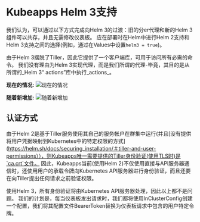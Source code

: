 # Kubeapps Helm 3支持

我们认为，可以通过以下方式完成向Helm 3的过渡：旧的分er代理和新的Helm 3组件可以共存，并且无需修改仪表板。
应在部署时在Helm中进行Helm 2支持和Helm 3支持之间的选择(例如，通过在Values中设置`helm3 = true`)。

由于Helm 3摆脱了Tiller，因此它提供了一个客户端库，可用于访问所有必需的命令。
我们没有理由为Helm 3实现代理，而是我们所谓的代理-毕竟，其目的是从所谓的_Helm 3“ actions”库中执行_actions_。

**现在的情况:**
![现在的情况](https://user-images.githubusercontent.com/7773090/67413010-ac044e00-f5c0-11e9-93e9-f3cdd1eeaca8.PNG)

**随着新增加:**
![随着新增加](https://user-images.githubusercontent.com/7773090/67413025-b45c8900-f5c0-11e9-8961-67377bc8faad.PNG)

## 认证方式

由于Helm 2是基于Tiller服务使用其自己的服务帐户在群集中运行(并且[没有提供将用户凭据映射到Kubernetes中的特定权限的方式](https://helm.sh/docs/securing_installation/＃tiller-and-user-permissions）），则Kubeapps唯一需要提供的Tiller身份验证(使用TLS时)是`ca.crt`文件。
因此，Kubeapps当前(使用Helm 2)不仅使用直接与API服务器通信时，还使用用户的承载令牌向Kubernetes API服务器进行身份验证，而且还要在向Tiller提出任何请求之前验证权限。

使用Helm 3，所有身份验证将由Kubernetes API服务器处理，因此以上都不是问题。
我们的计划是，每当仪表板发出请求时，我们都将使用InClusterConfig创建一个配置，我们将其配置文件BearerToken替换为仪表板请求中包含的用户特定令牌。